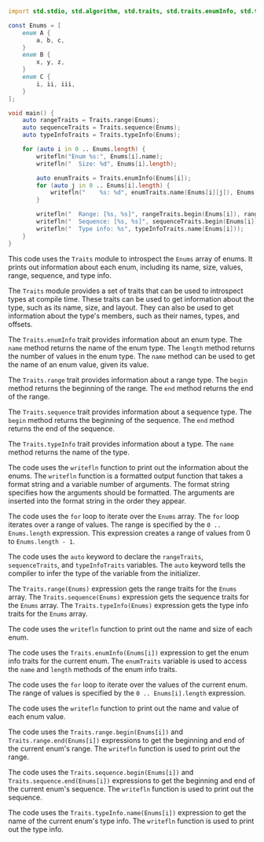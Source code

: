 ```d
import std.stdio, std.algorithm, std.traits, std.traits.enumInfo, std.traits.range, std.traits.sequence, std.traits.typeInfo;

const Enums = [
    enum A {
        a, b, c,
    }
    enum B {
        x, y, z,
    }
    enum C {
        i, ii, iii,
    }
];

void main() {
    auto rangeTraits = Traits.range(Enums);
    auto sequenceTraits = Traits.sequence(Enums);
    auto typeInfoTraits = Traits.typeInfo(Enums);

    for (auto i in 0 .. Enums.length) {
        writefln("Enum %s:", Enums[i].name);
        writefln("  Size: %d", Enums[i].length);

        auto enumTraits = Traits.enumInfo(Enums[i]);
        for (auto j in 0 .. Enums[i].length) {
            writefln("    %s: %d", enumTraits.name(Enums[i][j]), Enums[i][j]);
        }

        writefln("  Range: [%s, %s]", rangeTraits.begin(Enums[i]), rangeTraits.end(Enums[i]));
        writefln("  Sequence: [%s, %s]", sequenceTraits.begin(Enums[i]), sequenceTraits.end(Enums[i]));
        writefln("  Type info: %s", typeInfoTraits.name(Enums[i]));
    }
}
```

This code uses the `Traits` module to introspect the `Enums` array of enums. It prints out information about each enum, including its name, size, values, range, sequence, and type info.

The `Traits` module provides a set of traits that can be used to introspect types at compile time. These traits can be used to get information about the type, such as its name, size, and layout. They can also be used to get information about the type's members, such as their names, types, and offsets.

The `Traits.enumInfo` trait provides information about an enum type. The `name` method returns the name of the enum type. The `length` method returns the number of values in the enum type. The `name` method can be used to get the name of an enum value, given its value.

The `Traits.range` trait provides information about a range type. The `begin` method returns the beginning of the range. The `end` method returns the end of the range.

The `Traits.sequence` trait provides information about a sequence type. The `begin` method returns the beginning of the sequence. The `end` method returns the end of the sequence.

The `Traits.typeInfo` trait provides information about a type. The `name` method returns the name of the type.

The code uses the `writefln` function to print out the information about the enums. The `writefln` function is a formatted output function that takes a format string and a variable number of arguments. The format string specifies how the arguments should be formatted. The arguments are inserted into the format string in the order they appear.

The code uses the `for` loop to iterate over the `Enums` array. The `for` loop iterates over a range of values. The range is specified by the `0 .. Enums.length` expression. This expression creates a range of values from 0 to `Enums.length - 1`.

The code uses the `auto` keyword to declare the `rangeTraits`, `sequenceTraits`, and `typeInfoTraits` variables. The `auto` keyword tells the compiler to infer the type of the variable from the initializer.

The `Traits.range(Enums)` expression gets the range traits for the `Enums` array. The `Traits.sequence(Enums)` expression gets the sequence traits for the `Enums` array. The `Traits.typeInfo(Enums)` expression gets the type info traits for the `Enums` array.

The code uses the `writefln` function to print out the name and size of each enum.

The code uses the `Traits.enumInfo(Enums[i])` expression to get the enum info traits for the current enum. The `enumTraits` variable is used to access the `name` and `length` methods of the enum info traits.

The code uses the `for` loop to iterate over the values of the current enum. The range of values is specified by the `0 .. Enums[i].length` expression.

The code uses the `writefln` function to print out the name and value of each enum value.

The code uses the `Traits.range.begin(Enums[i])` and `Traits.range.end(Enums[i])` expressions to get the beginning and end of the current enum's range. The `writefln` function is used to print out the range.

The code uses the `Traits.sequence.begin(Enums[i])` and `Traits.sequence.end(Enums[i])` expressions to get the beginning and end of the current enum's sequence. The `writefln` function is used to print out the sequence.

The code uses the `Traits.typeInfo.name(Enums[i])` expression to get the name of the current enum's type info. The `writefln` function is used to print out the type info.